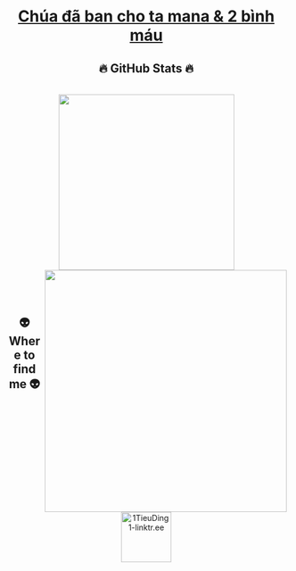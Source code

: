 <!-- 1TieuDing1 -->
<a href="#" target="_blank">
<!--   <img src="./svg/1tieuding1.svg" width="1200" alt="1tieuding1" /> -->
  <h1 align="center">Chúa đã ban cho ta mana &amp; 2 bình máu </h1>
</a>

<h2 align="center">🔥 GitHub Stats 🔥</h2>
<!-- https://github.com/anuraghazra/github-readme-stats -->
<br>
<div align=center>
  <a href="#" title="1TieuDing1">
    <img width="315" align="center" src="https://github-readme-stats.vercel.app/api/top-langs/?username=1TieuDing1&hide=c%23,powershell,Mathematica,Ruby,Objective-C,Objective-C%2b%2b,Cuda&title_color=61dafb&text_color=ffffff&icon_color=61dafb&bg_color=20232a&langs_count=8&layout=compact&border_color=61dafb&hide_border=true" />
  </a>
  <a href="#" title="1TieuDing1">
    <img align="right" width="434" src="https://github-readme-stats.vercel.app/api?username=1TieuDing1&show_icons=true&theme=react&border_color=61dafb&hide_border=true&rank_icon=github&include_all_commits=true" />
  </a>
</div>

<br>
<br>
<br>
<h2 align="center">👽 Where to find me 👽</h2>
<br>
<!-- https://icons8.com -->
<div align="center">
  <a href="https://linktr.ee/1TieuDing" target="blank">
    <img width="90" height="90" src="https://img.icons8.com/?size=100&id=uk4FvDvBCzoX&format=png&color=000000" alt="1TieuDing1-linktr.ee" />
  </a>
<!--   <a href="https://www.facebook.com/1TieuDing1" target="blank">
    <img src="https://img.icons8.com/bubbles/100/000000/facebook-new.png" alt="1TieuDing1-facebook" />
  </a>
  <a href="https://www.youtube.com/@1TieuDing" target="blank">
    <img src="https://img.icons8.com/bubbles/100/000000/youtube-squared.png" alt="1TieuDing1-youtube" />
  </a>
  <a href="https://www.threads.net/@1tieuding1" target="blank">
    <img src="https://img.icons8.com/?size=100&id=oykyblY20T6o&format=png&color=000000" alt="1TieuDing1-threads" />
  </a>
  <a href="https://www.instagram.com/1tieuding1" target="blank">
    <img src="https://img.icons8.com/bubbles/100/000000/instagram.png" alt="1TieuDing1-instagram" />
  </a>
  <a href="https://www.tiktok.com/@1tieuding" target="blank">
    <img src="https://img.icons8.com/?size=100&id=GN6LgEfShU2b&format=png&color=000000" alt="1TieuDing1-tiktok" />
  </a> -->
</div>

